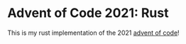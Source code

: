 # Advent of Code 2021: Rust 
This is my rust implementation of the 2021 [advent of code](https://adventofcode.com/2021)! 